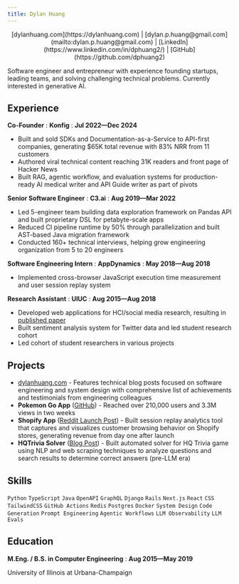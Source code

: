 ```yaml
---
title: Dylan Huang
---
```


<div style="text-align: center">
[dylanhuang.com](https://dylanhuang.com) | [dylan.p.huang@gmail.com](mailto:dylan.p.huang@gmail.com) | [LinkedIn](https://www.linkedin.com/in/dphuang2/) | [GitHub](https://github.com/dphuang2)
</div>

Software engineer and entrepreneur with experience founding startups, leading
teams, and solving challenging technical problems. Currently interested in
generative AI.

## Experience

**Co-Founder**
: **Konfig**
: **Jul 2022—Dec 2024**

- Built and sold SDKs and Documentation-as-a-Service to API-first companies,
  generating $65K total revenue with 83% NRR from 11 customers
- Authored viral technical content reaching 31K readers and front page of Hacker News
- Built RAG, agentic workflow, and evaluation systems for production-ready AI medical
  writer and API Guide writer as part of pivots

**Senior Software Engineer**
: **C3.ai**
: **Aug 2019—Mar 2022**

- Led 5-engineer team building data exploration framework on Pandas API and built proprietary DSL for petabyte-scale apps
- Reduced CI pipeline runtime by 50% through parallelization and built AST-based Java migration framework
- Conducted 160+ technical interviews, helping grow engineering organization from 5 to 20 engineers

**Software Engineering Intern**
: **AppDynamics**
: **May 2018—Aug 2018**

- Implemented cross-browser JavaScript execution time measurement and user session replay system

**Research Assistant**
: **UIUC**
: **Aug 2015—Aug 2018**

- Developed web applications for HCI/social media research, resulting in [published paper](https://dl.acm.org/doi/abs/10.1145/3173574.3173590)
- Built sentiment analysis system for Twitter data and led student research cohort
- Led cohort of student researchers in various projects

## Projects

- [dylanhuang.com](https://dylanhuang.com) - Features technical blog posts focused on software engineering and system design with comprehensive list of achievements and testimonials from engineering colleagues
- **Pokemon Go App** ([GitHub](https://github.com/dphuang2/PoGoBag)) - Reached over 210,000 users and 3.3M views in two weeks
- **Shopify App** ([Reddit Launch Post](https://www.reddit.com/r/shopify/comments/dirbr5/loopr_optimize_user_experiences_with_pixelperfect/)) - Built session replay analytics tool that captures and visualizes customer browsing behavior on Shopify stores, generating revenue from day one after launch
- **HQTrivia Solver** ([Blog Post](https://github.com/dphuang2/dphuang2.github.io/blob/v2/_posts/2018-01-10-hqtrivia.markdown)) - Built automated solver for HQ Trivia game using NLP and web scraping techniques to analyze questions and search results to determine correct answers (pre-LLM era)

## Skills

`Python` `TypeScript` `Java` `OpenAPI` `GraphQL` `Django` `Rails` `Next.js` `React` `CSS` `TailwindCSS` `GitHub Actions` `Redis` `Postgres` `Docker` `System Design` `Code Generation` `Prompt Engineering` `Agentic Workflows` `LLM Observability` `LLM Evals`

## Education

**M.Eng. / B.S. in Computer Engineering**
: **Aug 2015—May 2019**

University of Illinois at Urbana-Champaign
